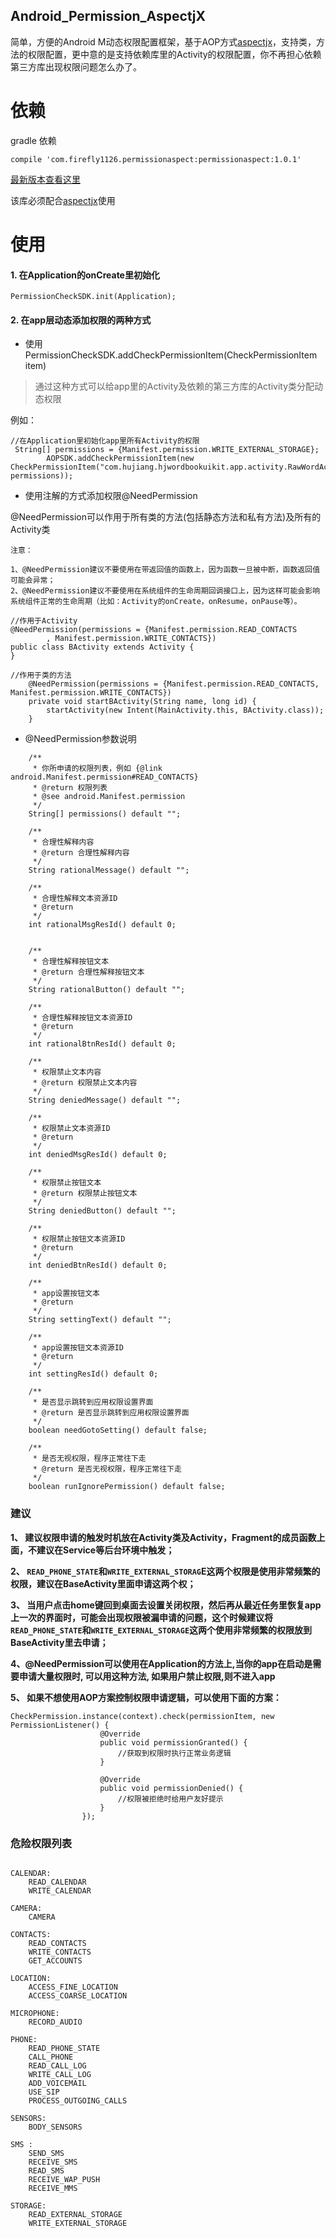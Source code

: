 [aspectjx]:https://github.com/HujiangTechnology/gradle_plugin_android_aspectjx

Android_Permission_AspectjX
------------
简单，方便的Android M动态权限配置框架，基于AOP方式[aspectjx]，支持类，方法的权限配置，更中意的是支持依赖库里的Activity的权限配置，你不再担心依赖第三方库出现权限问题怎么办了。

# 依赖

gradle 依赖

```
compile 'com.firefly1126.permissionaspect:permissionaspect:1.0.1'

```

[最新版本查看这里](http://jcenter.bintray.com/com/firefly1126/permissionaspect/permissionaspect/)

该库必须配合[aspectjx]使用

# 使用


#### 1. 在Application的onCreate里初始化

```
PermissionCheckSDK.init(Application);
```

#### 2. 在app层动态添加权限的两种方式

* 使用PermissionCheckSDK.addCheckPermissionItem(CheckPermissionItem item)

> 通过这种方式可以给app里的Activity及依赖的第三方库的Activity类分配动态权限

例如：

```
//在Application里初始化app里所有Activity的权限
 String[] permissions = {Manifest.permission.WRITE_EXTERNAL_STORAGE};
        AOPSDK.addCheckPermissionItem(new CheckPermissionItem("com.hujiang.hjwordbookuikit.app.activity.RawWordActivity", permissions));

```
* 使用注解的方式添加权限@NeedPermission

@NeedPermission可以作用于所有类的方法(包括静态方法和私有方法)及所有的Activity类

`注意：`

```
1、@NeedPermission建议不要使用在带返回值的函数上，因为函数一旦被中断，函数返回值可能会异常；
2、@NeedPermission建议不要使用在系统组件的生命周期回调接口上，因为这样可能会影响系统组件正常的生命周期（比如：Activity的onCreate，onResume，onPause等）。
```


```
//作用于Activity
@NeedPermission(permissions = {Manifest.permission.READ_CONTACTS
        , Manifest.permission.WRITE_CONTACTS})
public class BActivity extends Activity {
}

//作用于类的方法
    @NeedPermission(permissions = {Manifest.permission.READ_CONTACTS, Manifest.permission.WRITE_CONTACTS})
    private void startBActivity(String name, long id) {
        startActivity(new Intent(MainActivity.this, BActivity.class));
    }

```

* @NeedPermission参数说明

```
    /**
     * 你所申请的权限列表，例如 {@link android.Manifest.permission#READ_CONTACTS}
     * @return 权限列表
     * @see android.Manifest.permission
     */
    String[] permissions() default "";

    /**
     * 合理性解释内容
     * @return 合理性解释内容
     */
    String rationalMessage() default "";

    /**
     * 合理性解释文本资源ID
     * @return
     */
    int rationalMsgResId() default 0;


    /**
     * 合理性解释按钮文本
     * @return 合理性解释按钮文本
     */
    String rationalButton() default "";

    /**
     * 合理性解释按钮文本资源ID
     * @return
     */
    int rationalBtnResId() default 0;

    /**
     * 权限禁止文本内容
     * @return 权限禁止文本内容
     */
    String deniedMessage() default "";

    /**
     * 权限禁止文本资源ID
     * @return
     */
    int deniedMsgResId() default 0;

    /**
     * 权限禁止按钮文本
     * @return 权限禁止按钮文本
     */
    String deniedButton() default "";

    /**
     * 权限禁止按钮文本资源ID
     * @return
     */
    int deniedBtnResId() default 0;

    /**
     * app设置按钮文本
     * @return
     */
    String settingText() default "";

    /**
     * app设置按钮文本资源ID
     * @return
     */
    int settingResId() default 0;

    /**
     * 是否显示跳转到应用权限设置界面
     * @return 是否显示跳转到应用权限设置界面
     */
    boolean needGotoSetting() default false;

    /**
     * 是否无视权限，程序正常往下走
     * @return 是否无视权限，程序正常往下走
     */
    boolean runIgnorePermission() default false;
```


### 建议

**1、 建议权限申请的触发时机放在Activity类及Activity，Fragment的成员函数上面，不建议在Service等后台环境中触发；**

**2、 `READ_PHONE_STATE`和`WRITE_EXTERNAL_STORAG`E这两个权限是使用非常频繁的权限，建议在BaseActivity里面申请这两个权；**

**3、 当用户点击home键回到桌面去设置关闭权限，然后再从最近任务里恢复app上一次的界面时，可能会出现权限被漏申请的问题，这个时候建议将`READ_PHONE_STATE`和`WRITE_EXTERNAL_STORAGE`这两个使用非常频繁的权限放到BaseActivity里去申请；**

**4、@NeedPermission可以使用在Application的方法上,当你的app在启动是需要申请大量权限时, 可以用这种方法, 如果用户禁止权限,则不进入app**

**5、 如果不想使用AOP方案控制权限申请逻辑，可以使用下面的方案：**

```
CheckPermission.instance(context).check(permissionItem, new PermissionListener() {
                    @Override
                    public void permissionGranted() {
                        //获取到权限时执行正常业务逻辑
                    }

                    @Override
                    public void permissionDenied() {
                        //权限被拒绝时给用户友好提示
                    }
                });
```


### 危险权限列表

```

CALENDAR:
	READ_CALENDAR
	WRITE_CALENDAR

CAMERA:
	CAMERA

CONTACTS:
	READ_CONTACTS
	WRITE_CONTACTS
	GET_ACCOUNTS
	
LOCATION:	
	ACCESS_FINE_LOCATION
	ACCESS_COARSE_LOCATION

MICROPHONE:	
	RECORD_AUDIO
	
PHONE:
	READ_PHONE_STATE
	CALL_PHONE
	READ_CALL_LOG
	WRITE_CALL_LOG
	ADD_VOICEMAIL
	USE_SIP
	PROCESS_OUTGOING_CALLS

SENSORS:
	BODY_SENSORS

SMS	:
	SEND_SMS
	RECEIVE_SMS
	READ_SMS
	RECEIVE_WAP_PUSH
	RECEIVE_MMS
	
STORAGE:	
	READ_EXTERNAL_STORAGE
	WRITE_EXTERNAL_STORAGE
	
```

